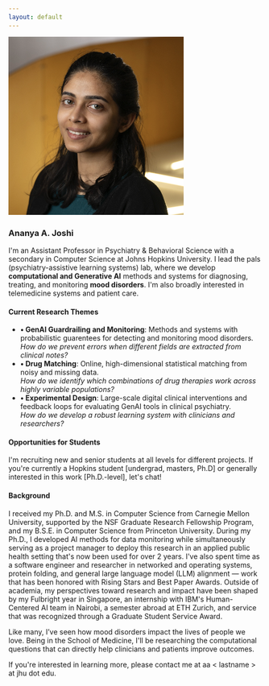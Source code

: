 ```yaml
--- 
layout: default
---
```



<div class="row align-items-center">
    <div class="col-md-4 text-center mb-4 mb-md-0">
    <img src="/assets/headshot.png" alt="Profile Image" class="profile-img" />
    </div>
    <div class="col-md-8">
    <h3>Ananya A. Joshi</h3>
    <p class="bio-text">
    I'm an Assistant Professor in Psychiatry & Behavioral Science with a secondary in Computer Science at Johns Hopkins University. I lead the pals (psychiatry-assistive learning systems) lab,  where we develop <b>computational and Generative AI</b> methods and systems for diagnosing, treating, and monitoring <b>mood disorders</b>. I'm also broadly interested in telemedicine systems and patient care.  </p>
    </div>
    </div>
<h4 class="mt-5">Current Research Themes</h4>
<ul class="list-unstyled">
	<li><b>• GenAI Guardrailing and Monitoring</b>: Methods and systems with probabilistic guarentees for detecting and monitoring mood disorders. <br> <i>How do we prevent errors when different fields are extracted from clinical notes?</i> </li>
   <li><b>• Drug Matching</b>: Online, high-dimensional statistical matching from noisy and missing data. <br><i>How do we identify which combinations of drug therapies work across highly variable populations?</i></li>
  <li><b>• Experimental Design</b>: Large-scale digital clinical interventions and feedback loops for evaluating GenAI tools in clinical psychiatry. <br> <i>How do we develop a robust learning system with clinicians and researchers?</i> </li>
  
</ul>

<h4 class="mt-4">Opportunities for Students</h4>
<p>
I'm recruiting new and senior students at all levels for different projects. If you're currently a Hopkins student [undergrad, masters, Ph.D] or generally interested in this work [Ph.D.-level], let's chat!
</p>

<h4 class="mt-4">Background</h4>
<p>
I received my Ph.D. and M.S. in Computer Science from Carnegie Mellon University, supported by the NSF Graduate Research Fellowship Program, and my B.S.E. in Computer Science from Princeton University. During my Ph.D., I developed AI methods for data monitoring while simultaneously serving as a project manager to deploy this research in an applied public health setting that's now been used for over 2 years. I've also spent time as a software engineer and researcher in networked and operating systems, protein folding, and general large language model (LLM) alignment — work that has been honored with Rising Stars and Best Paper Awards. Outside of academia, my perspectives toward research and impact have been shaped by my Fulbright year in Singapore, an internship with IBM's Human-Centered AI team in Nairobi, a semester abroad at ETH Zurich, and service that was recognized through a Graduate Student Service Award.
</p>
<p>
Like many, I’ve seen how mood disorders impact the lives of people we love. Being in the School of Medicine, I'll be researching the computational questions that can directly help clinicians and patients  improve outcomes. 
</p>

If you're interested in learning more, please contact me at aa < lastname >  at jhu dot edu. 







